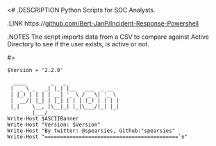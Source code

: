<#
.DESCRIPTION
Python Scripts for SOC Analysts.

.LINK
    https://[github.com/Bert-JanP/Incident-Response-Powershell](https://github.com/spearsies/Pythonscripts)

.NOTES
    The script imports data from a CSV to compare against Active Directory to see if the user exists, is active or not.


#>
```
$Version = '2.2.0'

  ____        _   _                 
 |  _ \ _   _| |_| |__   ___  _ __  
 | |_) | | | | __| '_ \ / _ \| '_ \ 
 |  __/| |_| | |_| | | | (_) | | | |
 |_|    \__, |\__|_| |_|\___/|_| |_|
        |___/                       
Write-Host $ASCIIBanner
Write-Host "Version: $Version"
Write-Host "By twitter: @spearsies, Github:"spearsies"
Write-Host "===========================================`n"
